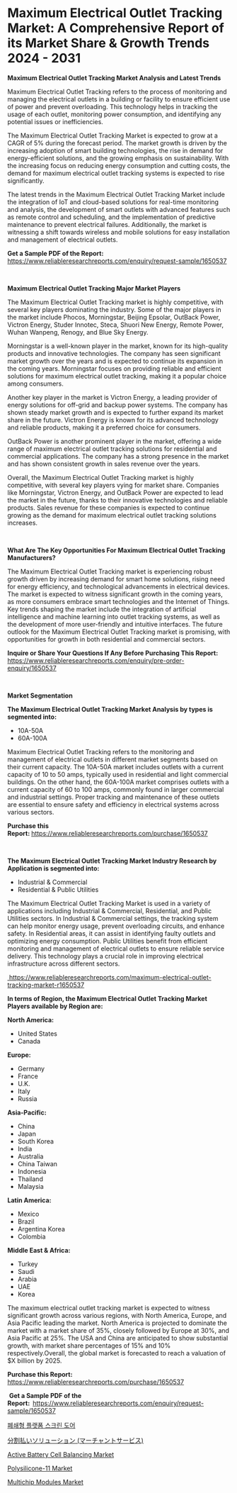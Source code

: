 <p><h1>Maximum Electrical Outlet Tracking Market: A Comprehensive Report of its Market Share & Growth Trends 2024 - 2031</h1></p><p><strong>Maximum Electrical Outlet Tracking Market Analysis and Latest Trends</strong></p>
<p><p>Maximum Electrical Outlet Tracking refers to the process of monitoring and managing the electrical outlets in a building or facility to ensure efficient use of power and prevent overloading. This technology helps in tracking the usage of each outlet, monitoring power consumption, and identifying any potential issues or inefficiencies.</p><p>The Maximum Electrical Outlet Tracking Market is expected to grow at a CAGR of 5% during the forecast period. The market growth is driven by the increasing adoption of smart building technologies, the rise in demand for energy-efficient solutions, and the growing emphasis on sustainability. With the increasing focus on reducing energy consumption and cutting costs, the demand for maximum electrical outlet tracking systems is expected to rise significantly.</p><p>The latest trends in the Maximum Electrical Outlet Tracking Market include the integration of IoT and cloud-based solutions for real-time monitoring and analysis, the development of smart outlets with advanced features such as remote control and scheduling, and the implementation of predictive maintenance to prevent electrical failures. Additionally, the market is witnessing a shift towards wireless and mobile solutions for easy installation and management of electrical outlets.</p></p>
<p><strong>Get a Sample PDF of the Report:&nbsp;</strong> <a href="https://www.reliableresearchreports.com/enquiry/request-sample/1650537">https://www.reliableresearchreports.com/enquiry/request-sample/1650537</a></p>
<p>&nbsp;</p>
<p><strong>Maximum Electrical Outlet Tracking Major Market Players</strong></p>
<p><p>The Maximum Electrical Outlet Tracking market is highly competitive, with several key players dominating the industry. Some of the major players in the market include Phocos, Morningstar, Beijing Epsolar, OutBack Power, Victron Energy, Studer Innotec, Steca, Shuori New Energy, Remote Power, Wuhan Wanpeng, Renogy, and Blue Sky Energy.</p><p>Morningstar is a well-known player in the market, known for its high-quality products and innovative technologies. The company has seen significant market growth over the years and is expected to continue its expansion in the coming years. Morningstar focuses on providing reliable and efficient solutions for maximum electrical outlet tracking, making it a popular choice among consumers.</p><p>Another key player in the market is Victron Energy, a leading provider of energy solutions for off-grid and backup power systems. The company has shown steady market growth and is expected to further expand its market share in the future. Victron Energy is known for its advanced technology and reliable products, making it a preferred choice for consumers.</p><p>OutBack Power is another prominent player in the market, offering a wide range of maximum electrical outlet tracking solutions for residential and commercial applications. The company has a strong presence in the market and has shown consistent growth in sales revenue over the years.</p><p>Overall, the Maximum Electrical Outlet Tracking market is highly competitive, with several key players vying for market share. Companies like Morningstar, Victron Energy, and OutBack Power are expected to lead the market in the future, thanks to their innovative technologies and reliable products. Sales revenue for these companies is expected to continue growing as the demand for maximum electrical outlet tracking solutions increases.</p></p>
<p>&nbsp;</p>
<p><strong>What Are The Key Opportunities For Maximum Electrical Outlet Tracking Manufacturers?</strong></p>
<p><p>The Maximum Electrical Outlet Tracking market is experiencing robust growth driven by increasing demand for smart home solutions, rising need for energy efficiency, and technological advancements in electrical devices. The market is expected to witness significant growth in the coming years, as more consumers embrace smart technologies and the Internet of Things. Key trends shaping the market include the integration of artificial intelligence and machine learning into outlet tracking systems, as well as the development of more user-friendly and intuitive interfaces. The future outlook for the Maximum Electrical Outlet Tracking market is promising, with opportunities for growth in both residential and commercial sectors.</p></p>
<p><strong>Inquire or Share Your Questions If Any Before Purchasing This Report:</strong> <a href="https://www.reliableresearchreports.com/enquiry/pre-order-enquiry/1650537">https://www.reliableresearchreports.com/enquiry/pre-order-enquiry/1650537</a></p>
<p>&nbsp;</p>
<p><strong>Market Segmentation</strong></p>
<p><strong>The Maximum Electrical Outlet Tracking Market Analysis by types is segmented into:</strong></p>
<p><ul><li>10A-50A</li><li>60A-100A</li></ul></p>
<p><p>Maximum Electrical Outlet Tracking refers to the monitoring and management of electrical outlets in different market segments based on their current capacity. The 10A-50A market includes outlets with a current capacity of 10 to 50 amps, typically used in residential and light commercial buildings. On the other hand, the 60A-100A market comprises outlets with a current capacity of 60 to 100 amps, commonly found in larger commercial and industrial settings. Proper tracking and maintenance of these outlets are essential to ensure safety and efficiency in electrical systems across various sectors.</p></p>
<p><strong>Purchase this Report:&nbsp;</strong><a href="https://www.reliableresearchreports.com/purchase/1650537">https://www.reliableresearchreports.com/purchase/1650537</a></p>
<p>&nbsp;</p>
<p><strong>The Maximum Electrical Outlet Tracking Market Industry Research by Application is segmented into:</strong></p>
<p><ul><li>Industrial & Commercial</li><li>Residential & Public Utilities</li></ul></p>
<p><p>The Maximum Electrical Outlet Tracking Market is used in a variety of applications including Industrial & Commercial, Residential, and Public Utilities sectors. In Industrial & Commercial settings, the tracking system can help monitor energy usage, prevent overloading circuits, and enhance safety. In Residential areas, it can assist in identifying faulty outlets and optimizing energy consumption. Public Utilities benefit from efficient monitoring and management of electrical outlets to ensure reliable service delivery. This technology plays a crucial role in improving electrical infrastructure across different sectors.</p></p>
<p><a href="https://www.reliableresearchreports.com/maximum-electrical-outlet-tracking-market-r1650537">&nbsp;https://www.reliableresearchreports.com/maximum-electrical-outlet-tracking-market-r1650537</a></p>
<p><strong>In terms of Region, the Maximum Electrical Outlet Tracking Market Players available by Region are:</strong></p>
<p>
    <p> <strong> North America: </strong>
        <ul>
            <li>United States</li>
            <li>Canada</li>
        </ul>
        </p> 
    <p> <strong> Europe: </strong>
        <ul>
            <li>Germany</li>
            <li>France</li>
            <li>U.K.</li>
            <li>Italy</li>
            <li>Russia</li>
        </ul>
        </p> 
    <p> <strong> Asia-Pacific: </strong>
        <ul>
            <li>China</li>
            <li>Japan</li>
            <li>South Korea</li>
            <li>India</li>
            <li>Australia</li>
            <li>China Taiwan</li>
            <li>Indonesia</li>
            <li>Thailand</li>
            <li>Malaysia</li>
        </ul>
        </p> 
    <p> <strong> Latin America: </strong>
        <ul>
            <li>Mexico</li>
            <li>Brazil</li>
            <li>Argentina Korea</li>
            <li>Colombia</li>
        </ul>
        </p> 
    <p> <strong> Middle East & Africa: </strong>
        <ul>
            <li>Turkey</li>
            <li>Saudi</li>
            <li>Arabia</li>
            <li>UAE</li>
            <li>Korea</li>
        </ul>
    </p>
    </p>
<p><p>The maximum electrical outlet tracking market is expected to witness significant growth across various regions, with North America, Europe, and Asia Pacific leading the market. North America is projected to dominate the market with a market share of 35%, closely followed by Europe at 30%, and Asia Pacific at 25%. The USA and China are anticipated to show substantial growth, with market share percentages of 15% and 10% respectively.Overall, the global market is forecasted to reach a valuation of $X billion by 2025.</p></p>
<p><strong>Purchase this Report: </strong><a href="https://www.reliableresearchreports.com/purchase/1650537">https://www.reliableresearchreports.com/purchase/1650537</a></p>
<p>&nbsp;<strong>Get a Sample PDF of the Report:&nbsp;&nbsp;</strong><a href="https://www.reliableresearchreports.com/enquiry/request-sample/1650537">https://www.reliableresearchreports.com/enquiry/request-sample/1650537</a></p>
<p><strong></strong></p>
<p><p><a href="https://github.com/Evans21Bill/Market-Research-Report-List-1/blob/main/295627985978.md">폐쇄형 플랫폼 스크린 도어</a></p><p><a href="https://github.com/EstaSprer20231/Market-Research-Report-List-1/blob/main/981851694314.md">分割払いソリューション (マーチャントサービス)</a></p><p><a href="https://issuu.com/reportprime-2/docs/active-battery-cell-balancing-market-size-2030.ppt">Active Battery Cell Balancing Market</a></p><p><a href="https://github.com/jerrycopelandthomaswsqd8q/Market-Research-Report-List-2/blob/main/polysilicone-11-market.md">Polysilicone-11 Market</a></p><p><a href="https://issuu.com/reportprime-2/docs/multichip-modules-market-size-2030.pptx">Multichip Modules Market</a></p></p>